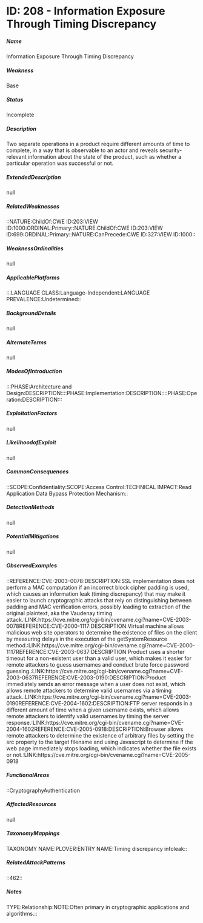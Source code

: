 # ID: 208 - Information Exposure Through Timing Discrepancy
<h5>Name</h5>Information Exposure Through Timing Discrepancy
<h5>Weakness</h5>Base
<h5>Status</h5>Incomplete
<h5>Description</h5>Two separate operations in a product require different amounts of time to complete, in a way that is observable to an actor and reveals security-relevant information about the state of the product, such as whether a particular operation was successful or not.
<h5>ExtendedDescription</h5>null
<h5>RelatedWeaknesses</h5>::NATURE:ChildOf:CWE ID:203:VIEW ID:1000:ORDINAL:Primary::NATURE:ChildOf:CWE ID:203:VIEW ID:699:ORDINAL:Primary::NATURE:CanPrecede:CWE ID:327:VIEW ID:1000::
<h5>WeaknessOrdinalities</h5>null
<h5>ApplicablePlatforms</h5>:::LANGUAGE CLASS:Language-Independent:LANGUAGE PREVALENCE:Undetermined::
<h5>BackgroundDetails</h5>null
<h5>AlternateTerms</h5>null
<h5>ModesOfIntroduction</h5>:::PHASE:Architecture and Design:DESCRIPTION::::PHASE:Implementation:DESCRIPTION::::PHASE:Operation:DESCRIPTION:::
<h5>ExploitationFactors</h5>null
<h5>LikelihoodofExploit</h5>null
<h5>CommonConsequences</h5>::SCOPE:Confidentiality:SCOPE:Access Control:TECHNICAL IMPACT:Read Application Data Bypass Protection Mechanism::
<h5>DetectionMethods</h5>null
<h5>PotentialMitigations</h5>null
<h5>ObservedExamples</h5>::REFERENCE:CVE-2003-0078:DESCRIPTION:SSL implementation does not perform a MAC computation if an incorrect block cipher padding is used, which causes an information leak (timing discrepancy) that may make it easier to launch cryptographic attacks that rely on distinguishing between padding and MAC verification errors, possibly leading to extraction of the original plaintext, aka the Vaudenay timing attack.:LINK:https://cve.mitre.org/cgi-bin/cvename.cgi?name=CVE-2003-0078REFERENCE:CVE-2000-1117:DESCRIPTION:Virtual machine allows malicious web site operators to determine the existence of files on the client by measuring delays in the execution of the getSystemResource method.:LINK:https://cve.mitre.org/cgi-bin/cvename.cgi?name=CVE-2000-1117REFERENCE:CVE-2003-0637:DESCRIPTION:Product uses a shorter timeout for a non-existent user than a valid user, which makes it easier for remote attackers to guess usernames and conduct brute force password guessing.:LINK:https://cve.mitre.org/cgi-bin/cvename.cgi?name=CVE-2003-0637REFERENCE:CVE-2003-0190:DESCRIPTION:Product immediately sends an error message when a user does not exist, which allows remote attackers to determine valid usernames via a timing attack.:LINK:https://cve.mitre.org/cgi-bin/cvename.cgi?name=CVE-2003-0190REFERENCE:CVE-2004-1602:DESCRIPTION:FTP server responds in a different amount of time when a given username exists, which allows remote attackers to identify valid usernames by timing the server response.:LINK:https://cve.mitre.org/cgi-bin/cvename.cgi?name=CVE-2004-1602REFERENCE:CVE-2005-0918:DESCRIPTION:Browser allows remote attackers to determine the existence of arbitrary files by setting the src property to the target filename and using Javascript to determine if the web page immediately stops loading, which indicates whether the file exists or not.:LINK:https://cve.mitre.org/cgi-bin/cvename.cgi?name=CVE-2005-0918
<h5>FunctionalAreas</h5>::CryptographyAuthentication
<h5>AffectedResources</h5>null
<h5>TaxonomyMappings</h5>TAXONOMY NAME:PLOVER:ENTRY NAME:Timing discrepancy infoleak::
<h5>RelatedAttackPatterns</h5>::462::
<h5>Notes</h5>TYPE:Relationship:NOTE:Often primary in cryptographic applications and algorithms.::

